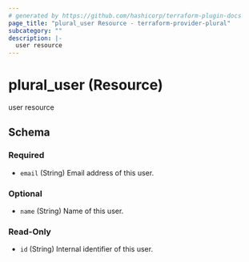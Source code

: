 ```yaml
---
# generated by https://github.com/hashicorp/terraform-plugin-docs
page_title: "plural_user Resource - terraform-provider-plural"
subcategory: ""
description: |-
  user resource
---
```


# plural_user (Resource)

user resource



<!-- schema generated by tfplugindocs -->
## Schema

### Required

- `email` (String) Email address of this user.

### Optional

- `name` (String) Name of this user.

### Read-Only

- `id` (String) Internal identifier of this user.

